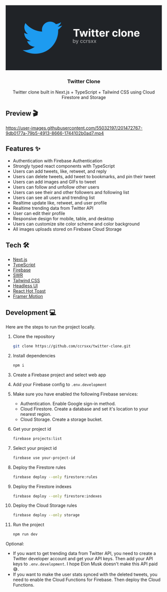 <br />

![](/.github/assets/presentation.png)

<h3 align="center">Twitter Clone</h2>

<p align="center">
  Twitter clone built in Next.js + TypeScript + Tailwind CSS using Cloud Firestore and Storage
</p>

## Preview 🎬

https://user-images.githubusercontent.com/55032197/201472767-9db0177a-79b5-4913-8666-1744102b0ad7.mp4

## Features ✨

- Authentication with Firebase Authentication
- Strongly typed react components with TypeScript
- Users can add tweets, like, retweet, and reply
- Users can delete tweets, add tweet to bookmarks, and pin their tweet
- Users can add images and GIFs to tweet
- Users can follow and unfollow other users
- Users can see their and other followers and following list
- Users can see all users and trending list
- Realtime update like, retweet, and user profile
- Realtime trending data from Twitter API
- User can edit their profile
- Responsive design for mobile, table, and desktop
- Users can customize site color scheme and color background
- All images uploads stored on Firebase Cloud Storage

## Tech 🛠

- [Next.js](https://nextjs.org)
- [TypeScript](https://www.typescriptlang.org)
- [Firebase](https://firebase.google.com)
- [SWR](https://swr.vercel.app)
- [Tailwind CSS](https://tailwindcss.com)
- [Headless UI](https://headlessui.com)
- [React Hot Toast](https://react-hot-toast.com)
- [Framer Motion](https://framer.com)

## Development 💻

Here are the steps to run the project locally.

1. Clone the repository

   ```bash
   git clone https://github.com/ccrsxx/twitter-clone.git
   ```

1. Install dependencies

   ```bash
   npm i
   ```

1. Create a Firebase project and select web app

1. Add your Firebase config to `.env.development`

1. Make sure you have enabled the following Firebase services:

   - Authentication. Enable Google sign-in method.
   - Cloud Firestore. Create a database and set it's location to your nearest region.
   - Cloud Storage. Create a storage bucket.

1. Get your project id

   ```bash
   firebase projects:list
   ```

1. Select your project id

   ```bash
   firebase use your-project-id
   ```

1. Deploy the Firestore rules

   ```bash
   firebase deploy --only firestore:rules
   ```

1. Deploy the Firestore indexes

   ```bash
   firebase deploy --only firestore:indexes
   ```

1. Deploy the Cloud Storage rules

   ```bash
   firebase deploy --only storage
   ```

1. Run the project

   ```bash
   npm run dev
   ```

Optional:

- If you want to get trending data from Twitter API, you need to create a Twitter developer account and get your API keys. Then add your API keys to `.env.development`. I hope Elon Musk doesn't make this API paid 😅.
- If you want to make the user stats synced with the deleted tweets, you need to enable the Cloud Functions for Firebase. Then deploy the Cloud Functions.
